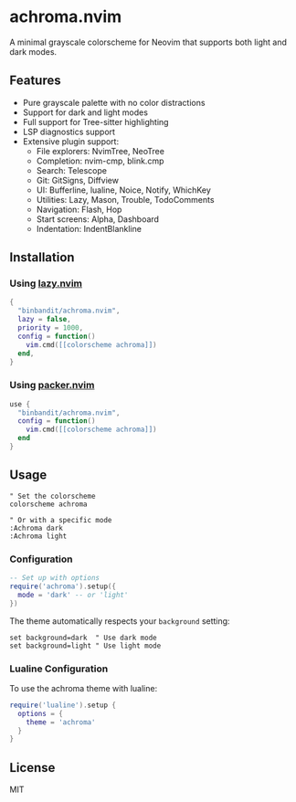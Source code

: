 # achroma.nvim

A minimal grayscale colorscheme for Neovim that supports both light and dark modes.

## Features

- Pure grayscale palette with no color distractions
- Support for dark and light modes
- Full support for Tree-sitter highlighting
- LSP diagnostics support
- Extensive plugin support:
  - File explorers: NvimTree, NeoTree
  - Completion: nvim-cmp, blink.cmp
  - Search: Telescope
  - Git: GitSigns, Diffview
  - UI: Bufferline, lualine, Noice, Notify, WhichKey
  - Utilities: Lazy, Mason, Trouble, TodoComments
  - Navigation: Flash, Hop
  - Start screens: Alpha, Dashboard
  - Indentation: IndentBlankline

## Installation

### Using [lazy.nvim](https://github.com/folke/lazy.nvim)

```lua
{
  "binbandit/achroma.nvim",
  lazy = false,
  priority = 1000,
  config = function()
    vim.cmd([[colorscheme achroma]])
  end,
}
```

### Using [packer.nvim](https://github.com/wbthomason/packer.nvim)

```lua
use {
  "binbandit/achroma.nvim",
  config = function()
    vim.cmd([[colorscheme achroma]])
  end
}
```

## Usage

```vim
" Set the colorscheme
colorscheme achroma

" Or with a specific mode
:Achroma dark
:Achroma light
```

### Configuration

```lua
-- Set up with options
require('achroma').setup({
  mode = 'dark' -- or 'light'
})
```

The theme automatically respects your `background` setting:

```vim
set background=dark  " Use dark mode
set background=light " Use light mode
```

### Lualine Configuration

To use the achroma theme with lualine:

```lua
require('lualine').setup {
  options = {
    theme = 'achroma'
  }
}
```

## License

MIT